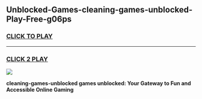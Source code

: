 
## Unblocked-Games-cleaning-games-unblocked-Play-Free-g06ps
<h3>
<a href="https://premium76.site?title=cleaning-games-unblocked&ref=09A">CLICK TO PLAY</a></h3>
<hr>

<h3>
<a href="https://premium76.site?title=cleaning-games-unblocked&ref=09A">CLICK 2 PLAY</a>
  
</h3>

<a href="https://premium76.site?title=cleaning-games-unblocked&ref=09A"><img src="https://clearcache.store/games.png"></a>


**cleaning-games-unblocked games unblocked: Your Gateway to Fun and Accessible Online Gaming**
